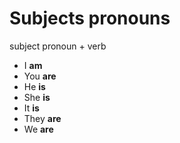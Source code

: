 # Subjects pronouns

subject pronoun + verb

- I **am**
- You **are**
- He **is**
- She **is**
- It **is**
- They **are**
- We **are**